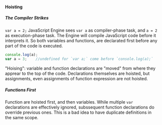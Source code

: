 #### Hoisting
##### The Compiler Strikes
`var a = 2;` JavaScript Engine sees `var a` as compiler-phase task, and `a = 2` as execution-phase task. 
The Engine will compile JavaScript code before it interprets it. So both variables and functions, are declarated first before any 
part of the code is executed.
```javascript
console.log(a);
var a = 3;    //undefined for `var a;` come before `console.log(a);`
```
"Hoising": variable and function declarations are "moved" from where they apprear to the top of the code. Declarations themselves are hoisted, but assignments, even assignments of function expression are not hoisted.
##### Functions First
Function are hoisted first, and then variables. While multiple `var` declarations are effectively ignored, subssequent function declarations do override previous ones. This is a bad idea to have duplicate definitions in the same scope.

